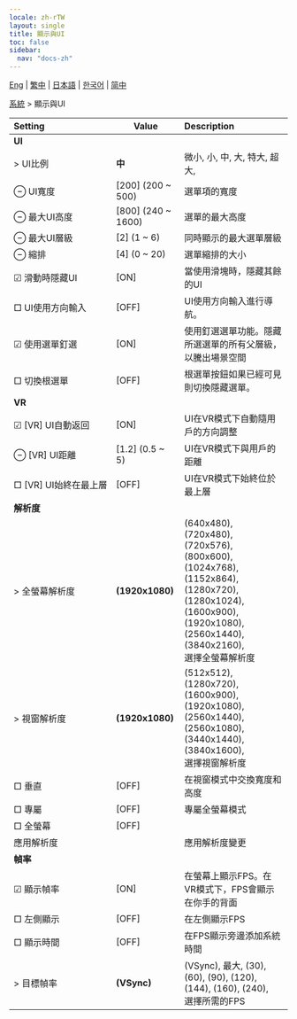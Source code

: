 ```yaml
---
locale: zh-rTW
layout: single
title: 顯示與UI
toc: false
sidebar:
  nav: "docs-zh"
---
```

[Eng](/dancexr/menu/2025.4/system/screen) | [繁中](/tw/dancexr/menu/2025.4/system/screen) | [日本語](/jp/dancexr/menu/2025.4/system/screen) | [한국어](/kr/dancexr/menu/2025.4/system/screen) | [简中](/zh/dancexr/menu/2025.4/system/screen)

[系統](../menu#系統) > 顯示與UI



| Setting | Value | Description |
| :--- | --- | :--- |
|<nobr> **UI**</nobr>|| 
|<nobr> > UI比例</nobr>| **中** | 微小, 小, 中, 大, 特大, 超大,  |
|<nobr> ⊖ UI寬度</nobr>| [200] (200 ~ 500) | 選單項的寬度
|<nobr> ⊖ 最大UI高度</nobr>| [800] (240 ~ 1600) | 選單的最大高度
|<nobr> ⊖ 最大UI層級</nobr>| [2] (1 ~ 6) | 同時顯示的最大選單層級
|<nobr> ⊖ 縮排</nobr>| [4] (0 ~ 20) | 選單縮排的大小
|<nobr> ☑ 滑動時隱藏UI</nobr>| [ON] | 當使用滑塊時，隱藏其餘的UI
|<nobr> □ UI使用方向輸入</nobr>| [OFF] | UI使用方向輸入進行導航。
|<nobr> ☑ 使用選單釘選</nobr>| [ON] | 使用釘選選單功能。隱藏所選選單的所有父層級，以騰出場景空間
|<nobr> □ 切換根選單</nobr>| [OFF] | 根選單按鈕如果已經可見則切換隱藏選單。
|<nobr> **VR**</nobr>|| 
|<nobr> ☑ [VR] UI自動返回</nobr>| [ON] | UI在VR模式下自動隨用戶的方向調整
|<nobr> ⊖ [VR] UI距離</nobr>| [1.2] (0.5 ~ 5) | UI在VR模式下與用戶的距離
|<nobr> □ [VR] UI始終在最上層</nobr>| [OFF] | UI在VR模式下始終位於最上層
|<nobr> **解析度**</nobr>|| 
|<nobr> > 全螢幕解析度</nobr>| **(1920x1080)** | (640x480), (720x480), (720x576), (800x600), (1024x768), (1152x864), (1280x720), (1280x1024), (1600x900), (1920x1080), (2560x1440), (3840x2160), <br/>選擇全螢幕解析度 |
|<nobr> > 視窗解析度</nobr>| **(1920x1080)** | (512x512), (1280x720), (1600x900), (1920x1080), (2560x1440), (2560x1080), (3440x1440), (3840x1600), <br/>選擇視窗解析度 |
|<nobr> □ 垂直</nobr>| [OFF] | 在視窗模式中交換寬度和高度
|<nobr> □ 專屬</nobr>| [OFF] | 專屬全螢幕模式
|<nobr> □ 全螢幕</nobr>| [OFF] | 
|<nobr> 應用解析度</nobr>|| 應用解析度變更
|<nobr> **幀率**</nobr>|| 
|<nobr> ☑ 顯示幀率</nobr>| [ON] | 在螢幕上顯示FPS。在VR模式下，FPS會顯示在你手的背面
|<nobr> □ 左側顯示</nobr>| [OFF] | 在左側顯示FPS
|<nobr> □ 顯示時間</nobr>| [OFF] | 在FPS顯示旁邊添加系統時間
|<nobr> > 目標幀率</nobr>| **(VSync)** | (VSync), 最大, (30), (60), (90), (120), (144), (160), (240), <br/>選擇所需的FPS |
